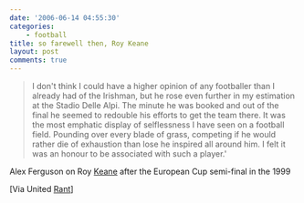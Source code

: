 ```yaml
---
date: '2006-06-14 04:55:30'
categories:
    - football
title: so farewell then, Roy Keane
layout: post
comments: true
---
```

> I don't think I could have a higher opinion of any footballer than I
> already had of the Irishman, but he rose even further in my estimation
> at the Stadio Delle Alpi. The minute he was booked and out of the
> final he seemed to redouble his efforts to get the team there. It was
> the most emphatic display of selflessness I have seen on a football
> field. Pounding over every blade of grass, competing if he would
> rather die of exhaustion than lose he inspired all around him. I felt
> it was an honour to be associated with such a player.'

Alex Ferguson on Roy
[Keane](http://news.bbc.co.uk/sport1/hi/football/teams/c/celtic/5071440.stm)
after the European Cup semi-final in the 1999

[Via United
[Rant](http://www.unitedrant.co.uk/archives/2006/06/a_legend_retire.html)]
